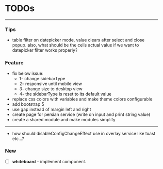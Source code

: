 # TODOs

---

### Tips

- table filter on datepicker mode, value clears after select and close popup. also, what should be the cells actual
  value if we want to datepicker filter works properly?

### Feature

- fix below issue:
  - 1- change sidebarType
  - 2- responsive until mobile view
  - 3- change size to desktop view
  - 4- the sidebarType is reset to its default value
- replace css colors with variables and make theme colors configurable
- add bootstrap 5
- use gap instead of margin left and right
- create page for persian service (write on input and print string value)
- create a shared module and make modules simplify
- ----------------------------------------------------
- how should disableConfigChangeEffect use in overlay.service like toast etc...?

### New

- [ ] **whiteboard** - implement component.
